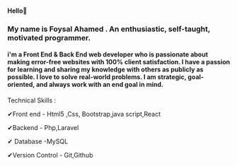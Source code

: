 <h4>Hello👋</h4> 
<h3>My name is Foysal Ahamed . An enthusiastic, self-taught, motivated programmer.</h3>
<h4>i'm a Front End & Back End web developer who is passionate about making error-free websites with 100% client satisfaction. I have a passion for learning and sharing my knowledge with others as publicly as possible. I love to solve real-world problems. I am strategic, goal-oriented, and always work with an end goal in mind.</h4>

Technical Skills :

✔Front end - Html5 ,Css, Bootstrap,java script,React

✔Backend - Php,Laravel

✔ Database -MySQL

✔Version Control - Git,Github
